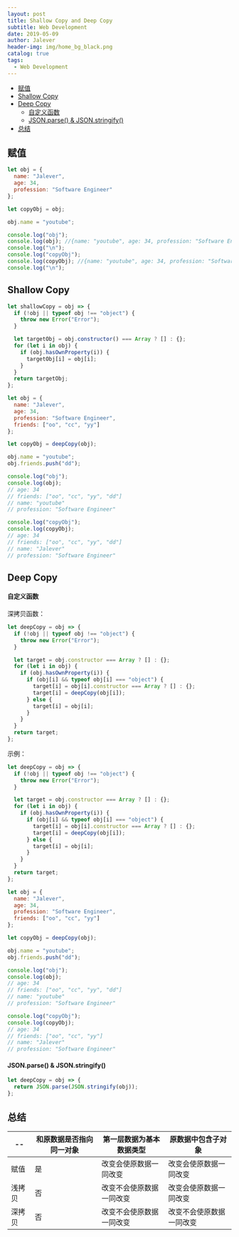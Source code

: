 ```yaml
---
layout: post
title: Shallow Copy and Deep Copy
subtitle: Web Development
date: 2019-05-09
author: Jalever
header-img: img/home_bg_black.png
catalog: true
tags:
  - Web Development
---
```


- [赋值](#%E8%B5%8B%E5%80%BC)
- [Shallow Copy](#shallow-copy)
- [Deep Copy](#deep-copy)
    - [自定义函数](#%E8%87%AA%E5%AE%9A%E4%B9%89%E5%87%BD%E6%95%B0)
    - [JSON.parse() & JSON.stringify()](#jsonparse--jsonstringify)
- [总结](#%E6%80%BB%E7%BB%93)

## 赋值

```javascript
let obj = {
  name: "Jalever",
  age: 34,
  profession: "Software Engineer"
};

let copyObj = obj;

obj.name = "youtube";

console.log("obj");
console.log(obj); //{name: "youtube", age: 34, profession: "Software Engineer"}
console.log("\n");
console.log("copyObj");
console.log(copyObj); //{name: "youtube", age: 34, profession: "Software Engineer"}
console.log("\n");
```

## Shallow Copy

```javascript
let shallowCopy = obj => {
  if (!obj || typeof obj !== "object") {
    throw new Error("Error");
  }

  let targetObj = obj.constructor() === Array ? [] : {};
  for (let i in obj) {
    if (obj.hasOwnProperty(i)) {
      targetObj[i] = obj[i];
    }
  }
  return targetObj;
};

let obj = {
  name: "Jalever",
  age: 34,
  profession: "Software Engineer",
  friends: ["oo", "cc", "yy"]
};

let copyObj = deepCopy(obj);

obj.name = "youtube";
obj.friends.push("dd");

console.log("obj");
console.log(obj);
// age: 34
// friends: ["oo", "cc", "yy", "dd"]
// name: "youtube"
// profession: "Software Engineer"

console.log("copyObj");
console.log(copyObj);
// age: 34
// friends: ["oo", "cc", "yy", "dd"]
// name: "Jalever"
// profession: "Software Engineer"
```

## Deep Copy

#### 自定义函数

深拷贝函数：

```javascript
let deepCopy = obj => {
  if (!obj || typeof obj !== "object") {
    throw new Error("Error");
  }

  let target = obj.constructor === Array ? [] : {};
  for (let i in obj) {
    if (obj.hasOwnProperty(i)) {
      if (obj[i] && typeof obj[i] === "object") {
        target[i] = obj[i].constructor === Array ? [] : {};
        target[i] = deepCopy(obj[i]);
      } else {
        target[i] = obj[i];
      }
    }
  }
  return target;
};
```

示例：

```javascript
let deepCopy = obj => {
  if (!obj || typeof obj !== "object") {
    throw new Error("Error");
  }

  let target = obj.constructor === Array ? [] : {};
  for (let i in obj) {
    if (obj.hasOwnProperty(i)) {
      if (obj[i] && typeof obj[i] === "object") {
        target[i] = obj[i].constructor === Array ? [] : {};
        target[i] = deepCopy(obj[i]);
      } else {
        target[i] = obj[i];
      }
    }
  }
  return target;
};

let obj = {
  name: "Jalever",
  age: 34,
  profession: "Software Engineer",
  friends: ["oo", "cc", "yy"]
};

let copyObj = deepCopy(obj);

obj.name = "youtube";
obj.friends.push("dd");

console.log("obj");
console.log(obj);
// age: 34
// friends: ["oo", "cc", "yy", "dd"]
// name: "youtube"
// profession: "Software Engineer"

console.log("copyObj");
console.log(copyObj);
// age: 34
// friends: ["oo", "cc", "yy"]
// name: "Jalever"
// profession: "Software Engineer"
```

#### JSON.parse() & JSON.stringify()

```js
let deepCopy = obj => {
  return JSON.parse(JSON.stringify(obj));
};
```

## 总结

| --     | 和原数据是否指向同一对象 | 第一层数据为基本数据类型 | 原数据中包含子对象       |
| ------ | ------------------------ | ------------------------ | ------------------------ |
| 赋值   | 是                       | 改变会使原数据一同改变   | 改变会使原数据一同改变   |
| 浅拷贝 | 否                       | 改变不会使原数据一同改变 | 改变会使原数据一同改变   |
| 深拷贝 | 否                       | 改变不会使原数据一同改变 | 改变不会使原数据一同改变 |
